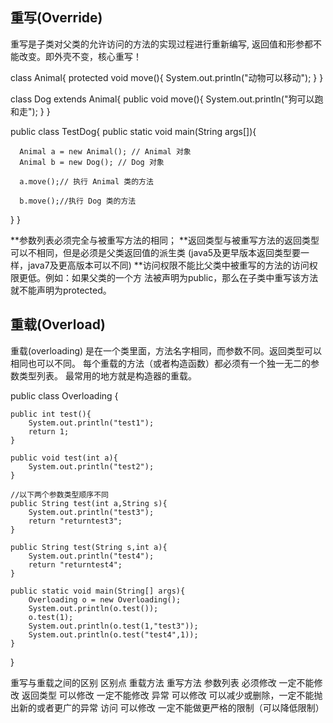 ## 重写(Override)
重写是子类对父类的允许访问的方法的实现过程进行重新编写, 返回值和形参都不能改变。即外壳不变，核心重写！

class Animal{
   protected void move(){
      System.out.println("动物可以移动");
   }
}

class Dog extends Animal{
   public void move(){
      System.out.println("狗可以跑和走");
   }
}

public class TestDog{
   public static void main(String args[]){
   
      Animal a = new Animal(); // Animal 对象
      Animal b = new Dog(); // Dog 对象
 
      a.move();// 执行 Animal 类的方法
 
      b.move();//执行 Dog 类的方法
   }
}

**参数列表必须完全与被重写方法的相同；
**返回类型与被重写方法的返回类型可以不相同，但是必须是父类返回值的派生类
(java5及更早版本返回类型要一样，java7及更高版本可以不同)
**访问权限不能比父类中被重写的方法的访问权限更低。例如：如果父类的一个方
法被声明为public，那么在子类中重写该方法就不能声明为protected。


## 重载(Overload)
重载(overloading) 是在一个类里面，方法名字相同，而参数不同。返回类型可以相同也可以不同。
每个重载的方法（或者构造函数）都必须有一个独一无二的参数类型列表。
最常用的地方就是构造器的重载。

public class Overloading {

    public int test(){
        System.out.println("test1");
        return 1;
    }
 
    public void test(int a){
        System.out.println("test2");
    }
 
    //以下两个参数类型顺序不同
    public String test(int a,String s){
        System.out.println("test3");
        return "returntest3";
    }
 
    public String test(String s,int a){
        System.out.println("test4");
        return "returntest4";
    }
 
    public static void main(String[] args){
        Overloading o = new Overloading();
        System.out.println(o.test());
        o.test(1);
        System.out.println(o.test(1,"test3"));
        System.out.println(o.test("test4",1));
    }
}

重写与重载之间的区别
区别点	  重载方法	   重写方法
参数列表	  必须修改	 一定不能修改
返回类型	  可以修改	 一定不能修改
异常	      可以修改	 可以减少或删除，一定不能抛出新的或者更广的异常
访问	      可以修改	 一定不能做更严格的限制（可以降低限制）
